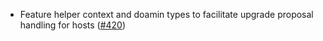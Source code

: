 - Feature helper context and doamin types to facilitate upgrade proposal
  handling for hosts
  ([#420](https://github.com/cosmos/ibc-rs/issues/420))
